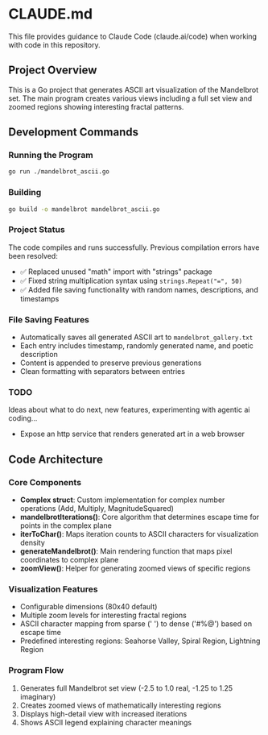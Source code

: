 # CLAUDE.md

This file provides guidance to Claude Code (claude.ai/code) when working with code in this repository.

## Project Overview

This is a Go project that generates ASCII art visualization of the Mandelbrot set. The main program creates various views including a full set view and zoomed regions showing interesting fractal patterns.

## Development Commands

### Running the Program
```bash
go run ./mandelbrot_ascii.go
```

### Building
```bash
go build -o mandelbrot mandelbrot_ascii.go
```

### Project Status
The code compiles and runs successfully. Previous compilation errors have been resolved:
- ✅ Replaced unused "math" import with "strings" package
- ✅ Fixed string multiplication syntax using `strings.Repeat("=", 50)`
- ✅ Added file saving functionality with random names, descriptions, and timestamps

### File Saving Features
- Automatically saves all generated ASCII art to `mandelbrot_gallery.txt`
- Each entry includes timestamp, randomly generated name, and poetic description
- Content is appended to preserve previous generations
- Clean formatting with separators between entries

### TODO
Ideas about what to do next, new features, experimenting with agentic ai coding...
- Expose an http service that renders generated art in a web browser

## Code Architecture

### Core Components
- **Complex struct**: Custom implementation for complex number operations (Add, Multiply, MagnitudeSquared)
- **mandelbrotIterations()**: Core algorithm that determines escape time for points in the complex plane
- **iterToChar()**: Maps iteration counts to ASCII characters for visualization density
- **generateMandelbrot()**: Main rendering function that maps pixel coordinates to complex plane
- **zoomView()**: Helper for generating zoomed views of specific regions

### Visualization Features
- Configurable dimensions (80x40 default)
- Multiple zoom levels for interesting fractal regions
- ASCII character mapping from sparse (' ') to dense ('#%@') based on escape time
- Predefined interesting regions: Seahorse Valley, Spiral Region, Lightning Region

### Program Flow
1. Generates full Mandelbrot set view (-2.5 to 1.0 real, -1.25 to 1.25 imaginary)
2. Creates zoomed views of mathematically interesting regions
3. Displays high-detail view with increased iterations
4. Shows ASCII legend explaining character meanings

